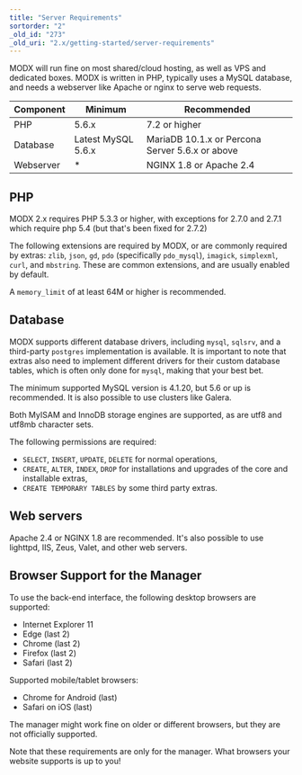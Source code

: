 ```yaml
---
title: "Server Requirements"
sortorder: "2"
_old_id: "273"
_old_uri: "2.x/getting-started/server-requirements"
---
```


MODX will run fine on most shared/cloud hosting, as well as VPS and dedicated boxes. MODX is written in PHP, typically uses a MySQL database, and needs a webserver like Apache or nginx to serve web requests.

| Component | Minimum            | Recommended                                     |
| --------- | ------------------ | ----------------------------------------------- |
| PHP       | 5.6.x              | 7.2 or higher                                   |
| Database  | Latest MySQL 5.6.x | MariaDB 10.1.x or Percona Server 5.6.x or above |
| Webserver | *                  | NGINX 1.8 or Apache 2.4                         |


## PHP

MODX 2.x requires PHP 5.3.3 or higher, with exceptions for 2.7.0 and 2.7.1 which require php 5.4 (but that's been fixed for 2.7.2)

The following extensions are required by MODX, or are commonly required by extras: `zlib`, `json`, `gd`, `pdo` (specifically `pdo_mysql`), `imagick`, `simplexml`, `curl`, and `mbstring`. These are common extensions, and are usually enabled by default.

A `memory_limit` of at least 64M or higher is recommended.

## Database

MODX supports different database drivers, including `mysql`, `sqlsrv`, and a third-party `postgres` implementation is available. It is important to note that extras also need to implement different drivers for their custom database tables, which is often only done for `mysql`, making that your best bet.

The minimum supported MySQL version is 4.1.20, but 5.6 or up is recommended. It is also possible to use clusters like Galera.

Both MyISAM and InnoDB storage engines are supported, as are utf8 and utf8mb character sets.

The following permissions are required:

- `SELECT`, `INSERT`, `UPDATE`, `DELETE` for normal operations,
- `CREATE`, `ALTER`, `INDEX`, `DROP` for installations and upgrades of the core and installable extras,
- `CREATE TEMPORARY TABLES` by some third party extras.

## Web servers

Apache 2.4 or NGINX 1.8 are recommended. It's also possible to use lighttpd, IIS, Zeus, Valet, and other web servers.

## Browser Support for the Manager

To use the back-end interface, the following desktop browsers are supported:

- Internet Explorer 11
- Edge (last 2)
- Chrome (last 2)
- Firefox (last 2)
- Safari (last 2)

Supported mobile/tablet browsers:

- Chrome for Android (last)
- Safari on iOS (last)

The manager might work fine on older or different browsers, but they are not officially supported.

Note that these requirements are only for the manager. What browsers your website supports is up to you!
